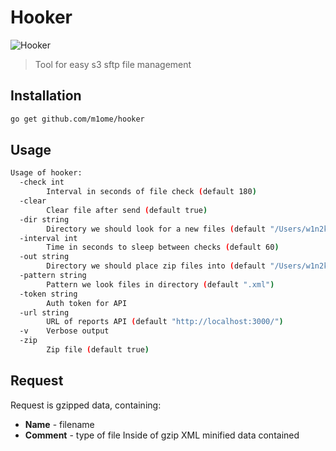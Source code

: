# Hooker
![Hooker](http://s4.pikabu.ru/post_img/2015/01/26/1/1422226538_2049899097.png)

> Tool for easy s3 sftp file management

## Installation
```bash
go get github.com/m1ome/hooker
```

## Usage
```bash
Usage of hooker:
  -check int
    	Interval in seconds of file check (default 180)
  -clear
    	Clear file after send (default true)
  -dir string
    	Directory we should look for a new files (default "/Users/w1n2k/Work/Golang/src/github.com/m1ome/hooker")
  -interval int
    	Time in seconds to sleep between checks (default 60)
  -out string
    	Directory we should place zip files into (default "/Users/w1n2k/Work/Golang/src/github.com/m1ome/hooker")
  -pattern string
    	Pattern we look files in directory (default ".xml")
  -token string
    	Auth token for API
  -url string
    	URL of reports API (default "http://localhost:3000/")
  -v	Verbose output
  -zip
    	Zip file (default true)
```

## Request

Request is gzipped data, containing:
* **Name** - filename
* **Comment** - type of file
Inside of gzip XML minified data contained
